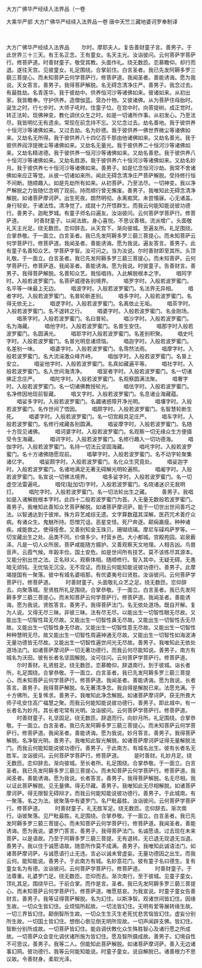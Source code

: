 大方广佛华严经续入法界品（一卷


大乘华严部
大方广佛华严经续入法界品一卷
唐中天竺三藏地婆诃罗奉制译


　　

大方广佛华严经续入法界品
　　尔时。摩耶夫人。复告善财童子言。善男子。于此世界三十三天。有王名正念。王有童女。名天主光。汝诣彼问。云何菩萨学菩萨行。修菩萨道。时善财童子。敬受其教。头面作礼。绕无数匝。恋慕瞻仰。却行而退。遂往天宫。见彼童女。礼足围绕。合掌前住。白言圣者。我已先发阿耨多罗三藐三菩提心。而未知菩萨云何学菩萨行。修菩萨道。我闻圣者。善能诱诲。愿为我说。天女答言。善男子。我得菩萨解脱。名无碍念清净庄严。善男子。我念过去。有最胜劫。名青莲华。我于彼劫中。供养恒河沙等诸佛如来。彼诸如来。从初出家。我皆瞻奉。守护供养。造僧伽蓝。营办什物。又彼诸佛。从为菩萨住母胎时。诞生之时。行七步时。大师子吼时。住童子位。在宫中时。向菩提树。成正觉时。转正法轮。现佛神变。教化调伏众生之时。如是一切诸所作事。从初发心。乃至法尽。我皆明忆无有遗余。常现在前念持不忘。又忆念过去。劫名善地。我于彼供养十恒河沙等诸佛如来。又过去劫。名为妙德。我于彼供养一佛世界微尘等诸佛如来。又劫名无所得。我于彼供养八十四亿百千那由他诸佛如来。又劫名善光。我于彼供养阎浮提微尘等诸佛如来。又劫名无量光。我于彼供养二十恒河沙等诸佛如来。又劫名精进德。我于彼供养一恒河沙等诸佛如来。又劫名善悲。我于彼供养八十恒河沙等诸佛如来。又劫名胜游。我于彼供养六十恒河沙等诸佛如来。又劫名妙月。我于彼供养七十恒河沙等诸佛如来。善男子。如是忆念恒河沙劫。我常不舍诸佛如来应正等觉。从彼一切诸如来所。闻此无碍念清净庄严菩萨解脱。受持修行恒不间断。随顺趣入。如是先劫所有如来。从初菩萨。乃至法尽。一切神变。我以净严解脱之力皆随忆念明了现前。持而顺行曾无懈废。善男子。我唯知此无碍念清净解脱。如诸菩萨摩诃萨。出生死夜。朗然明彻。永离痴冥。未尝惛寐。心无诸盖。身行轻安。于诸法性。清净觉了。成就十力开悟群生。而我云何能知能说彼功德行。善男子。迦毗罗城。有童子师名曰遍友。汝诣彼问。云何菩萨学菩萨行。修菩萨道。
　　时善财童子。以闻法故。身心喜悦。不思议善根。流派增广。头面敬礼天主光足。绕无数匝。恋仰辞去。从天宫下。渐向彼城。至遍友所。礼足围绕。合掌恭敬。于一面立。白言圣者。我已先发阿耨多罗三藐三菩提心。而未知菩萨云何学菩萨行。修菩萨道。我闻圣者。善能诱诲。愿为我说。遍友答言。善男子。此有童子名善知众艺。学菩萨字智。汝可问之。当为汝说。尔时善财即至其所。头顶礼敬。于一面立。白言圣者。我已先发阿耨多罗三藐三菩提心。而未知菩萨。云何学菩萨行。修菩萨道。我闻圣者。善能诱诲。愿为我说。时彼童子。告善财言。善男子。我得菩萨解脱。名善知众艺。我恒唱持。入此解脱根本之字。
　　唱阿字时。入般若波罗蜜门。名菩萨威德各别境界。
　　唱罗字时。入般若波罗蜜门。名平等一味最上无边。
　　唱波字时。入般若波罗蜜门。名法界无异相。
　　唱者字时。入般若波罗蜜门。名普轮断差别。
　　唱多字时。入般若波罗蜜门。名得无依无上。
　　唱逻字时。入般若波罗蜜门。名离依止无垢。
　　唱茶字时。入般若波罗蜜门。名不退转之行。
　　唱婆字时。入般若波罗蜜门。名金刚场。
　　唱荼字时。入般若波罗蜜门。名曰普轮。
　　唱沙字时。入般若波罗蜜门。名为海藏。
　　唱他字时。入般若波罗蜜门。名普生安住。
　　唱那字时入般若波罗蜜门。名圆满光。
　　唱耶字时入般若波罗蜜门。名差别积聚。
　　唱史吒字时。入般若波罗蜜门。名普光明息诸烦恼。
　　唱迦字时。入般若波罗蜜门。名差别一味。
　　唱婆字时。入般若波罗蜜门。名霈然法雨。
　　唱摩字时。入般若波罗蜜门。名大流湍激众峰齐峙。
　　唱伽字时。入般若波罗蜜门。名普上安立。
　　唱娑他字时。入般若波罗蜜门。名真如藏遍平等。
　　唱社字时。入般若波罗蜜门。名入世间海清净。
　　唱室者字时。入般若波罗蜜门。名一切诸佛正念庄严。
　　唱陀字时。入般若波罗蜜门。名观察圆满法聚。
　　唱奢字时。入般若波罗蜜门。名一切诸佛教授轮光。
　　唱佉字时。入般若波罗蜜门。名净修因地现前智藏。
　　唱叉字时。入般若波罗蜜门。名息诸业海藏蕴。
　　唱娑多字时。入般若波罗蜜门。名蠲诸惑障开净光明。
　　唱壤字时。入般若波罗蜜门。名作世间了悟因。
　　唱颇字时。入般若波罗蜜门。名智慧轮断生死。
　　唱婆字时。入般若波罗蜜门。名一切宫殿具足庄严。
　　唱车字时。入般若波罗蜜门。名修行戒藏各别圆满。
　　唱娑摩字时。入般若波罗蜜门。名随十方现见诸佛。
　　唱诃婆字时。入般若波罗蜜门。名观察一切无缘众生方便摄受令生海藏。
　　唱诃字时。入般若波罗蜜门。名修行趣入一切功德海。
　　唱伽字时。入般若波罗蜜门。名持一切法云坚固海藏。
　　唱吒字时。入般若波罗蜜门。名十方诸佛随愿现前。
　　唱拏字时。入般若波罗蜜门。名不动字轮聚集诸亿字。
　　唱娑颇字时。入般若波罗蜜门。名化众生究竟处。
　　唱娑迦字时。入般若波罗蜜门。名诸地满足无著无碍解光明轮遍照。
　　唱阇字时。入般若波罗蜜门。名宣说一切佛法境界。
　　唱多娑字时。入般若波罗蜜门。名一切虚空法雷遍吼。
　　唱侘(耻加切)字时。入般若波罗蜜门。名晓诸迷识无我明灯。
　　唱陀字时。入般若波罗蜜门。名一切法轮出生之藏。
　　善男子。我唱如是入诸解脱根本字时。此四十二般若波罗蜜门为首。入无量无数般若波罗蜜门。善男子。我唯知此善知众艺菩萨解脱。如诸菩萨摩诃萨。能于一切世出世间善巧之法。以智通达到于彼岸。殊方异艺咸综无遗。文字算数蕴其深解。医药咒术善疗众病。有诸众生。鬼魅所持。怨憎咒诅。恶星变怪。死尸奔逐。颠痫羸瘦。种种诸疾。咸能救之。使得痊愈。又善别知金玉珠贝。珊瑚琉璃。摩尼车磲鸡萨罗等。一切宝藏出生之处。品类不同。价值多少。村营乡邑。大小都城。宫殿苑园。岩泉薮泽。凡是一切人众所居。菩萨咸能随方摄护。又善观察天文地理。人相吉凶。鸟兽音声。云霞气候。年榖丰俭。国土安危。如是世间所有技艺。莫不该练尽其源本。又能分别出世之法。正名辩义。观察体相。随顺修行。智入其中。无疑无碍。无愚暗无顽钝。无忧恼无沉没。无不现证。而我云何能知能说彼功德行。善男子。此摩竭提国有一聚落。彼中有城名婆咀那。有优婆夷号曰贤胜。汝诣彼问。云何菩萨学菩萨行。修菩萨道。
　　时善财童子。头面敬礼众艺之足。绕无数匝。恋仰辞去。向聚落城。至贤胜所礼足围绕。合掌恭敬。于一面立。白言圣者。我已先发阿耨多罗三藐三菩提心。而未知菩萨云何学菩萨行。修菩萨道。我闻圣者。善能诱诲。愿为我说。贤胜答言。善男子。我得菩萨法门。名无依处道场。既自开解。复为人说。又得无尽三昧。非彼三昧。法有尽无尽。以能出生一切智性眼无尽故。又能出生一切智性耳无尽故。又能出生一切智性鼻无尽故。又能出生一切智性舌无尽故。又能出生一切智性身无尽故。又能出生一切智性意无尽故。又能出生一切智性种种慧明无尽。故又能出生一切智性周遍神通无尽故。又能出生一切智性如海波涛无量功德皆无尽故。又能出生一切智性遍世间光无尽故。善男子。我唯知此无依处道场法门。如诸菩萨摩诃萨一切无著功德行。而我云何尽能知说。善男子。南方有城名为沃田。彼有长者名坚固解脱。汝可往问。云何菩萨学菩萨行。修菩萨道。
　　尔时善财。礼贤胜足。绕无数匝。恋慕瞻仰。辞退南行。到于彼城。诣长者所。礼足围绕。合掌恭敬。于一面立。白言圣者。我已先发阿耨多罗三藐三菩提心。而未知菩萨云何学菩萨行。修菩萨道。我闻圣者。善能诱诲。愿为我说。长者答言。善男子。我得菩萨解脱。名无著清净念。我自得是解脱已来。法愿充满。于十方佛所。无复悕求。善男子。我唯知此净念解脱。如诸菩萨摩诃萨。获无所畏大师子吼安住高广福慧之聚。而我云何能知能说彼功德行。善男子。即此城中。有一长者名为妙月。其长者宅常有光明。汝诣彼问。云何菩萨学菩萨行。修菩萨道。
　　时善财童子。礼坚固足。绕无数匝。辞退而行。向妙月所。礼足围绕。合掌恭敬。于一面立。白言圣者。我已先发阿耨多罗三藐三菩提心。而未知菩萨云何学菩萨行。修菩萨道。我闻圣者。善能诱诲。愿为我说。妙月答言。善男子。我得菩萨解脱。名净智光明。善男子。我唯知此智光解脱。如诸菩萨摩诃萨证得无量解脱法门。而我云何能知能说彼功德行。善男子。于此南方。有城名出生。彼有长者名无胜军。汝诣彼问。云何菩萨学菩萨行。修菩萨道。
　　是时善财。礼妙月足。绕无数匝。恋仰辞去。渐向彼城。至长者所。礼足围绕。合掌恭敬。于一面立。白言圣者。我已先发阿耨多罗三藐三菩提心。而未知菩萨云何学菩萨行。修菩萨道。我闻圣者。善能诱诲。愿为我说。长者答言。善男子。我得菩萨解脱。名无尽相。我以证此菩萨解脱。见无量佛。得无尽藏。善男子。我唯知此无尽相解脱。如诸菩萨摩诃萨。得无限智无碍辩才。而我云何能知能说彼功德行。善男子。于此城南。有一聚落。名之为法。彼聚落中有婆罗门。名尸毗最胜。汝诣彼问。云何菩萨学菩萨行。修菩萨道。
　　时善财童子。礼无胜军足。绕无数匝。恋仰辞去。渐次南行。诣彼聚落。见尸毗最胜。礼足围绕。合掌恭敬。于一面立。白言圣者。我已先发阿耨多罗三藐三菩提心。而未知菩萨云何学菩萨行。修菩萨道。我闻圣者。善能诱诲。愿为我说。婆罗门答言。善男子。我得菩萨法门。名诚愿语。过去现在未来菩萨。以是语故。乃至于阿耨多罗三藐三菩提。无有退转。无已退无现退无当退。善男子。我以住于诚愿语故。随意所作莫不成满。善男子。我唯知此诚语法门。如诸菩萨摩诃萨。与诚愿语行止无违。言必以诚未曾虚妄。无量功德因之出生。而我云何。能知能说。善男子。于此南方有城。名妙意花门。彼有童子名曰德生。复有童女名为有德。汝诣彼问。云何菩萨学菩萨行。修菩萨道。
　　时善财童子。于法尊重。礼婆罗门足。绕无数匝。恋仰而去。渐次南行。至于彼城。见童子童女。顶礼其足。围绕毕已。于前合掌。而作是言。圣者。我已先发阿耨多罗三藐三菩提心。而未知菩萨云何学菩萨行。修菩萨道。唯愿慈哀。为我宣说。时童子童女告善财言。善男子。我等证得菩萨解脱。名为幻住。以斯净智。观诸世间皆幻住。因缘生故。一切众生皆幻住。业烦恼所起故。一切法皆幻住。无明有爱等展转缘生故。一切三界皆幻住。颠倒智所生故。一切众生生灭生老死忧悲苦恼皆幻住。虚妄分别所生故。一切国土皆幻住。想倒心倒见倒无明所现故。一切声闻辟支佛。皆幻住。智断分别所成故。一切菩萨皆幻住。能自调伏教化众生殊胜智心及诸行愿之所成故。一切菩萨众会变化调伏诸所施为皆幻住。愿及智所摄成故。善男子。幻境自性不可思议。善男子。我等二人。但能知此菩萨解脱。如诸菩萨摩诃萨。善入无边诸事幻网。彼功德行。我等云何能知能说。时童子童女。说自解脱已。诸善根力不思议故。令善财身。柔软光泽。

 
